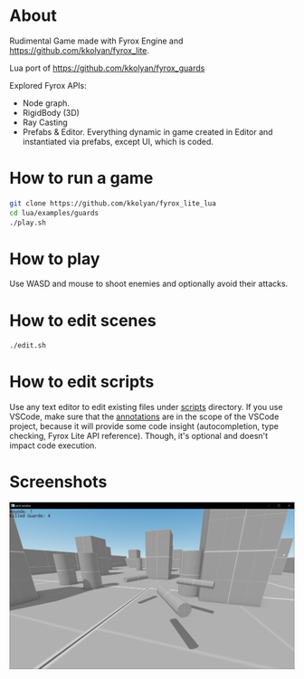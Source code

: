 # About
Rudimental Game made with Fyrox Engine and https://github.com/kkolyan/fyrox_lite.

Lua port of https://github.com/kkolyan/fyrox_guards

Explored Fyrox APIs:
* Node graph.
* RigidBody (3D)
* Ray Casting
* Prefabs & Editor. Everything dynamic in game created in Editor and instantiated via prefabs, except UI, which is coded.

# How to run a game
```sh
git clone https://github.com/kkolyan/fyrox_lite_lua
cd lua/examples/guards
./play.sh
```

# How to play
Use WASD and mouse to shoot enemies and optionally avoid their attacks.

# How to edit scenes
```sh
./edit.sh
```

# How to edit scripts
Use any text editor to edit existing files under [scripts](scripts) directory. If you use VSCode, make sure that the [annotations](lua/annotations/fyrox-lite.lua) are in the scope of the VSCode project, because it will provide some code insight (autocompletion, type checking, Fyrox Lite API reference). Though, it's optional and doesn't impact code execution.

# Screenshots
![gameplay.png](gameplay.png)